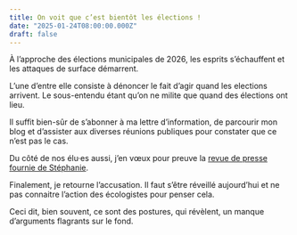 ```yaml
---
title: On voit que c’est bientôt les élections !
date: "2025-01-24T08:00:00.000Z"
draft: false
---
```


À l’approche des élections municipales de 2026, les esprits s’échauffent et les attaques de surface démarrent.

L’une d’entre elle consiste à dénoncer le fait d’agir quand les elections arrivent. Le sous-entendu étant qu’on ne milite que quand des élections ont lieu.

Il suffit bien-sûr de s’abonner à ma lettre d’information, de parcourir mon blog et d’assister aux diverses réunions publiques pour constater que ce n’est pas le cas.

Du côté de nos élu·es aussi, j’en vœux pour preuve la [revue de presse fournie de Stéphanie](https://stephaniestiernon.fr/news/2025).

Finalement, je retourne l’accusation. Il faut s’être réveillé aujourd’hui et ne pas connaitre l’action des écologistes pour penser cela.

Ceci dit, bien souvent, ce sont des postures, qui révèlent, un manque d’arguments flagrants sur le fond.

